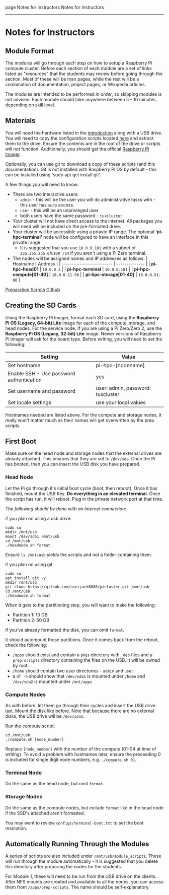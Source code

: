 page
Notes for Instructors
Notes for Instructors

---

# Notes for Instructors

## Module Format

The modules will go through each step on how to setup a Raspberry Pi compute cluster. Before each section of each module are a set of links listed as "resources" that the students may review before going through the section. Most of these will be man pages, while the rest will be a combination of documentation, project pages, or Wikipedia articles.

The modules are intended to be performed *in order*, so skipping modules is not advised. Each module should take anywhere between 5 - 10 minutes, depending on skill level.

## Materials

You will need the hardware listed in the [introduction](index) along with a USB drive. You will need to copy the configuration scripts located [here](https://j3b.in/pihpc/scripts.zip) and extract them to the drive. Ensure the contents are in the root of the drive or scripts will not function. Additionally, you should get the official [Raspberry Pi Imager](https://www.raspberrypi.com/software/).

Optionally, you can use git to download a copy of these scripts (and this documentation). Git is not installed with Raspberry Pi OS by default - this can be installed using 'sudo apt get install git'.

A few things you will need to know:

- There are two interactive users:
  - `admin` - this will be the user you will do administrative tasks with - this user has `sudo` access.
  - `user` - this will be an unprivleged user
  - both users have the same password - `tuxcluster`
- Your cluster will not have direct access to the internet. All packages you will need will be included on the pre-formated drive.
- Your cluster will be accessible using a priavte IP range. The optional **'pi-hpc-terminal'** node will be configured to have an interface in this private range.
  - It is suggested that you use `10.0.0.101` with a subnet of `255.255.255.0`/`CIDR /24` if you aren't using a Pi Zero terminal.
- The nodes will be assigned names and IP addresses as follows:
  | Hostname                  | Address        |
  | ------------------------- | -------------- |
  | **pi-hpc-head01**         | `10.0.0.2`     |
  | **pi-hpc-terminal**       | `10.0.0.101`   |
  | **pi-hpc-compute[01-40]** | `10.0.0.11-50` |
  | **pi-hpc-storage[01-40]** | `10.0.0.51-90` |

[Preparation Scripts](https://j3b.in/pihpc/scripts.zip)
[Github](https://github.com/userjack6880/picluster)

## Creating the SD Cards

Using the Raspberry Pi Imager, format each SD card, using the **Raspberry Pi OS (Legacy, 64-bit) Lite** image for each of the compute, storage, and head nodes. For the service node, if you are using a Pi Zero/Zero 2, use the **Raspberry Pi OS (Legacy, 32-bit) Lite** image. Newer versions of Raspberry Pi Imager will ask for the board type. Before writing, you will need to set the following:

| Setting                                  | Value                             |
| ---------------------------------------- | --------------------------------- |
| Set hostname                             | pi-hpc-\[nodename\]               |
| Enable SSH - Use password authentication | yes                               |
| Set username and password                | user: admin, password: tuxcluster |
| Set locale settings                      | use your local values             |

Hostnames needed are listed above. For the compute and storage nodes, it really won't matter much as their names will get overwritten by the prep scripts.

## First Boot

Make sure on the head node and storage nodes that the external drives are already attached. This ensures that they are set to `/dev/sda`. Once the Pi has booted, then you can insert the USB disk you have prepared.

### Head Node

Let the Pi go through it's initial boot cycle (boot, then reboot). Once it has finished, mount the USB Key. **Do everything in an elevated terminal**. Once the script has run, it will reboot. Plug in the private network port at that time.

*The following should be done with an Internet connection:*

if you plan on using a usb drive:
```
sudo su
mkdir /mnt/usb
mount /dev/sdb1 /mnt/usb
cd /mnt/usb
./headnode.sh format
```

Ensure `ls /mnt/usb` yields the scripts and not a folder containing them.

if you plan on using git:
```
sudo su
apt install git -y
mkdir /mnt/usb
git clone https://github.com/userjack6880/picluster.git /mnt/usb
cd /mnt/usb
./headnode.sh format
```

When it gets to the partitioning step, you will want to make the following:

- Partition 1: 10 GB
- Partition 2: 50 GB

If you've already formatted the disk, you can omit `format`.

It should automount those partitions. Once it comes back from the reboot, check the following:

- `/apps` should exist and contain a `pkgs` directory with `.deb` files and a `prep-scripts` directory containing the files on the USB. It will be owned by root.
- `/home` should contain two user directories - `admin` and `user`.
- a `df -h` should show that `/dev/sda1` is mounted under `/home` and `/dev/sda2` is mounted under `/mnt/apps`

### Compute Nodes

As with before, let them go through their cycles and insert the USB drive last. Mount the disk like before. Note that because there are no external disks, the USB drive will be `/dev/sda1`.

Run the compute script:

```
cd /mnt/usb
./compute.sh [node_number]
```

Replace `[node_number]` with the number of the compute (01-04 at time of writing). To avoid a problem with hostnames later, ensure the preceeding 0 is included for single digit node numbers, e.g. `./compute.sh 01`.

### Terminal Node

Do the same as the head node, but omit `format`.

### Storage Nodes

Do the same as the compute nodes, but include `format` like in the head node if the SSD's attached aren't formatted.

You may want to review `configs/terminal-boot.txt` to set the boot resolution.

## Automatically Running Through the Modules

A series of scripts are also included under `/mnt/usb/module_scripts`. These will run through the module automatically - it is suggested that you delete this directory after preparing the nodes for the students.

For Module 1, these will need to be run from the USB drive on the clients. After NFS mounts are created and available to all the nodes, you can access them from `/apps/prep-scripts`. The name should be self-explanatory.
